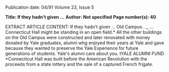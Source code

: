 Publication date: 04/91
Volume 23, Issue 5

**Title: If they hadn't given ...**
**Author: Not specified**
**Page number(s): 40**

EXTRACT ARTICLE CONTENT:
If they hadn't given ... 
Old Campus 
. 
,, 
... Connecticut Hall might be standing in an open 
field.* All the other buildings on the Old Campus 
were constructed and later renovated with money 
donated by Yale graduates, alumni whg enjoyed their 
years at Yale and gave because they wanted to preserve 
the Yale Experience for future generations of students. 
Yale's alumni care about you. 
tYALE ALUMNI FUND 
*Connecticut Hall was built before the American Revolution with the 
proceeds from a state lottery and the sale of a captured French frigate.